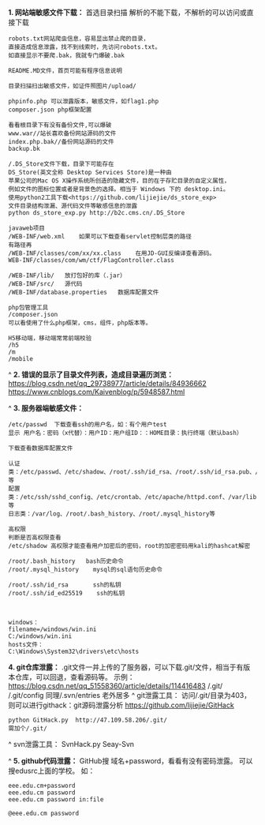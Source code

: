 **1. 网站端敏感文件下载：**
首选目录扫描
解析的不能下载，不解析的可以访问或直接下载
```
robots.txt网站爬虫信息，容易显出禁止爬的目录，
直接造成信息泄露，找不到线索时，先访问robots.txt。
如直接显示不要爬.bak，我就专门爆破.bak

README.MD文件，首页可能有程序信息说明

目录扫描扫出敏感文件，如证件照图片/upload/

phpinfo.php 可以泄露版本，敏感文件，如flag1.php
composer.json php框架配置

看看根目录下有没有备份文件,可以爆破
www.war//站长喜欢备份网站源码的文件
index.php.bak//备份网站源码的文件
backup.bk

/.DS_Store文件下载，目录下可能存在
DS_Store(英文全称 Desktop Services Store)是一种由
苹果公司的Mac OS X操作系统所创造的隐藏文件，目的在于存贮目录的自定义属性，
例如文件的图标位置或者是背景色的选择。相当于 Windows 下的 desktop.ini。
使用python2工具下载<https://github.com/lijiejie/ds_store_exp>
文件目录结构泄漏、源代码文件等敏感信息的泄露
python ds_store_exp.py http://b2c.cms.cn/.DS_Store

javaweb项目
/WEB-INF/web.xml    如果可以下载查看servlet控制层类的路径
有路径再
/WEB-INF/classes/com/xx/xx.class    在用JD-GUI反编译查看源码。
WEB-INF/classes/com/wm/ctf/FlagController.class

/WEB-INF/lib/   放打包好的库（.jar）
/WEB-INF/src/   源代码
/WEB-INF/database.properties   数据库配置文件

php包管理工具
/composer.json
可以看使用了什么php框架，cms，组件，php版本等。

H5移动端，移动端常常前端校验
/h5
/m
/mobile
```
 
^
**2. 错误的显示了目录文件列表，造成目录遍历浏览：**
<https://blog.csdn.net/qq_29738977/article/details/84936662>
<https://www.cnblogs.com/Kaivenblog/p/5948587.html>

^
**3. 服务器端敏感文件：**
```
/etc/passwd  下载查看ssh的用户名，如：有个用户test
显示 用户名：密码（x代替）：用户ID：用户组ID：：HOME目录：执行终端（默认bash）

下载查看数据库配置文件

认证类：/etc/passwd、/etc/shadow、/root/.ssh/id_rsa、/root/.ssh/id_rsa.pub、/root/.ssh/authorized_keys等  
配置类：/etc/ssh/sshd_config、/etc/crontab、/etc/apache/httpd.conf、/var/lib/mysql/my.cnf等  
日志类：/var/log、/root/.bash_history、/root/.mysql_history等

高权限
判断是否高权限查看
/etc/shadow 高权限才能查看用户加密后的密码，root的加密密码用kali的hashcat解密

/root/.bash_history   bash历史命令
/root/.mysql_history    mysql的sql语句历史命令

/root/.ssh/id_rsa       ssh的私钥
/root/.ssh/id_ed25519    ssh的私钥



windows：
filename=/windows/win.ini
C:/windows/win.ini
hosts文件：
C:\Windows\System32\drivers\etc\hosts
```

**4. git仓库泄露：**
.git文件一并上传的了服务器，可以下载.git/文件，相当于有版本仓库，可以回退，查看源码等。
示例：<https://blog.csdn.net/qq_51558360/article/details/114416483>
/.git/
/.git/config
同理/.svn/entries 老外居多
^
git泄露工具：
访问/.git/目录为403，则可以进行githack：git源码泄露分析
<https://github.com/lijiejie/GitHack>
```
python GitHack.py  http://47.109.58.206/.git/
需加个/.git/
```
^
svn泄露工具：
SvnHack.py
Seay-Svn


^
**5. github代码泄露：**
GitHub搜 域名+password，看看有没有密码泄露。
可以搜edusrc上面的学校。
如：
```
eee.edu.cm+password
eee.edu.cm password
eee.edu.cm password in:file

@eee.edu.cm password
```